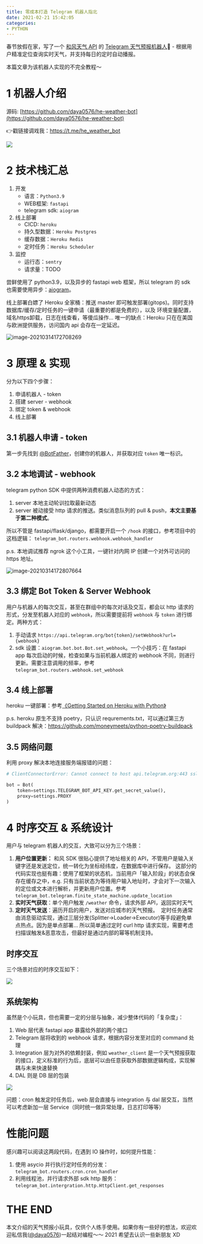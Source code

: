 ```yaml
---
title: 零成本打造 Telegram 机器人指北
date: 2021-02-21 15:42:05
categories:
- PYTHON
---
```


春节放假在家，写了一个 [和风天气 API](https://dev.qweather.com) 的 [Telegram 天气预报机器人](https://github.com/daya0576/he-weather-bot)🤖️ - 根据用户精准定位查询实时天气，并支持每日的定时自动播报。    

本篇文章为该机器人实现的不完全教程～

<!--more-->

# 1 机器人介绍

源码: [https://github.com/daya0576/he-weather-bot](https://github.com/daya0576/he-weather-bot)

👉戳链接调戏我：https://t.me/he_weather_bot  

![](https://github.com/daya0576/he-weather-bot/blob/fdd4d924943ab6036646cc6d7b7888fc71b9d3e2/img/2021-02-21%2015-49-06.gifcask.2021-02-21%2017_20_45.gif?raw=true)

# 2 技术栈汇总

1. 开发
    - 语言：`Python3.9`
    - WEB框架: `fastapi`
    - telegram sdk: `aiogram`
2. 线上部署
    - CICD: `heroku`
    - 持久型数据：`Heroku Postgres`
    - 缓存数据：`Heroku Redis`
    - 定时任务：`Heroku Scheduler`
3. 监控
    - 运行态：`sentry`
    - 请求量：TODO

尝鲜使用了 python3.9，以及异步的 fastapi web 框架，所以 telegram 的 sdk 也需要使用异步：[aiogram](https://github.com/aiogram/aiogram)。

线上部署白嫖了 Heroku 全家桶：推送 master 即可触发部署(gitops)。同时支持数据库/缓存/定时任务的一键申请（最重要的都是免费的），以及 环境变量配置，域名https卸载，日志在线查看，等傻瓜操作... 唯一的缺点：Heroku 只在在美国与欧洲提供服务，访问国内 api 会存在一定延迟。

![image-20210314172708269](../images/blog/2021-02-21-buld-telegram-bot-from-scratch/image-20210314172708269.png)


# 3 原理 & 实现

分为以下四个步骤：

1. 申请机器人 - token
2. 搭建 server - webhook
3. 绑定 token & webhook
4. 线上部署

## 3.1 机器人申请 - token

第一步先找到 [@BotFather](https://t.me/BotFather)，创建你的机器人，并获取对应 `token` 唯一标识。

## 3.2 本地调试 - webhook
telegram python SDK 中提供两种消费机器人动态的方式：
1. server 本地主动轮训拉取最新动态 
2. server 被动接受 http 请求的推送。类似消息队列的 pull & push，**本文主要基于第二种模式**。

所以不管是 fastapi/flask/django，都需要开启一个 `/hook` 的接口，参考项目中的这档逻辑： `telegram_bot.routers.webhook.webhook_handler`

p.s. 本地调试推荐 ngrok 这个小工具，一键针对内网 IP 创建一个对外可访问的 https 地址。

![image-20210314172807664](../images/blog/2021-02-21-buld-telegram-bot-from-scratch/image-20210314172807664.png)

## 3.3 绑定 Bot Token & Server Webhook

用户与机器人的每次交互，甚至在群组中的每次对话及交互，都会以 http 请求的形式，分发至机器人对应的 `webhook`，所以需要提前将 `webhook` 与 `token` 进行绑定。两种方式：

1. 手动请求 `https://api.telegram.org/bot{token}/setWebhook?url={webhook}`
2. sdk 设置：`aiogram.bot.bot.Bot.set_webhook`。一个小技巧：在 fastapi app 每次启动的时候，检查如果与当前机器人绑定的 webhook 不同，则进行更新。需要注意调用的频率，参考 `telegram_bot.routers.webhook.set_webhook`

## 3.4 线上部署 

heroku 一键部署：参考[《Getting Started on Heroku with Python》](https://devcenter.heroku.com/articles/getting-started-with-python)

p.s. heroku 原生不支持 poetry，只认识 requrements.txt，可以通过第三方 buildpack 解决：https://github.com/moneymeets/python-poetry-buildpack

## 3.5 网络问题

利用 proxy 解决本地连接服务端报错的问题：

```python
# ClientConnectorError: Cannot connect to host api.telegram.org:443 ssl:default [Connection reset by peer]

bot = Bot(
    token=settings.TELEGRAM_BOT_API_KEY.get_secret_value(),
    proxy=settings.PROXY
)
```

# 4 时序交互 & 系统设计

用户与 telegram 机器人的交互，大致可以分为三个场景：

1. **用户位置更新：** 和风 SDK 很贴心提供了地址相关的 API，不管用户是输入关键字还是发送定位，统一转化为坐标经纬度，在数据库中进行保存。 这部分的代码实现也挺有趣：使用了框架的状态机，当前用户「输入阶段」的状态会保存在缓存之中，e.g. 只有当前状态为等待用户输入地址时，才会对下一次输入的定位或文本进行解析，并更新用户位置。参考 `telegram_bot.telegram.finite_state_machine.update_location`
2. **实时天气获取**：单个用户触发 `/weather` 命令，请求外部 API，返回实时天气
3. **定时天气发送**：遍历开启的用户，发送对应城市的天气预报。     定时任务通常由消息驱动实现，通过三层分发(Splitter->Loader->Executor)等手段避免单点热点。因为是单点部署... 所以简单通过定时 curl http 请求实现，需要考虑扫描误触发&恶意攻击，但最好是通过内部的幂等机制支持。

## 时序交互
三个场景对应的时序交互如下：

![](../images/blog/2021-02-21-buld-telegram-bot-from-scratch/16138563037292.jpg)

## 系统架构

虽然是个小玩具，但也需要一定的分层与抽象，减少整体代码的「复杂度」：

1. Web 层代表 fastapi app 暴露给外部的两个接口
2. Telegram 层将收到的 webhook 请求，根据内容分发至对应的 command 处理
3. Integration 层为对外的依赖封装，例如 `weather_client` 是一个天气预报获取的接口，定义标准的行为后，底层可以由任意获取外部数据逻辑构成，实现解耦与未来快速替换
4. DAL 则是 DB 层的包装

![](../images/blog/2021-02-21-buld-telegram-bot-from-scratch/16138614119002.jpg)

问题：cron 触发定时任务后，web 层会直接与 integration 与 dal 层交互，当然可以考虑新加一层 Service（同时统一做异常处理，日志打印等等）




# 性能问题

感兴趣可以阅读这两段代码，在遇到 IO 操作时，如何提升性能：

1. 使用 asycio 并行执行定时任务的分发：`telegram_bot.routers.cron.cron_handler`
2. 利用线程池，并行请求外部 sdk http 服务：  `telegram_bot.intergration.http.HttpClient.get_responses`



# THE END

本文介绍的天气预报小玩具，仅供个人练手使用。如果你有一些好的想法，欢迎欢迎私信我([@daya0576](https://t.me/daya0576))一起结对编程～～ 2021 希望去认识一些新朋友 XD



